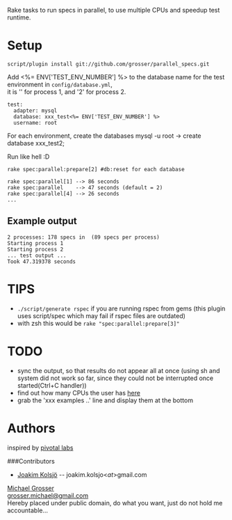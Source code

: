 Rake tasks to run specs in parallel, to use multiple CPUs and speedup test runtime.

Setup
=====

    script/plugin install git://github.com/grosser/parallel_specs.git

Add <%= ENV['TEST_ENV_NUMBER'] %> to the database name for the test environment in `config/database.yml`,  
it is '' for process 1, and '2' for process 2.

    test:
      adapter: mysql
      database: xxx_test<%= ENV['TEST_ENV_NUMBER'] %>
      username: root

For each environment, create the databases
    mysql -u root -> create database xxx_test2;

Run like hell :D  

    rake spec:parallel:prepare[2] #db:reset for each database

    rake spec:parallel[1] --> 86 seconds
    rake spec:parallel    --> 47 seconds (default = 2)
    rake spec:parallel[4] --> 26 seconds
    ...

Example output
--------------

    2 processes: 178 specs in  (89 specs per process)
    Starting process 1
    Starting process 2
    ... test output ...
    Took 47.319378 seconds


TIPS
====
 - `./script/generate rspec` if you are running rspec from gems (this plugin uses script/spec which may fail if rspec files are outdated)
 - with zsh this would be `rake "spec:parallel:prepare[3]"`


TODO
====
 - sync the output, so that results do not appear all at once (using sh and system did not work so far, since they could not be interrupted once started(Ctrl+C handler))
 - find out how many CPUs the user has [here](http://stackoverflow.com/questions/891537/ruby-detect-number-of-cpus-installed)
 - grab the 'xxx examples ..' line and display them at the bottom


Authors
=======
inspired by [pivotal labs](http://pivotallabs.com/users/miked/blog/articles/849-parallelize-your-rspec-suite)

###Contributors
 - [Joakim Kolsjö](http://www.rubyblocks.se) -- joakim.kolsjo<$at$>gmail.com

[Michael Grosser](http://pragmatig.wordpress.com)  
grosser.michael@gmail.com  
Hereby placed under public domain, do what you want, just do not hold me accountable...